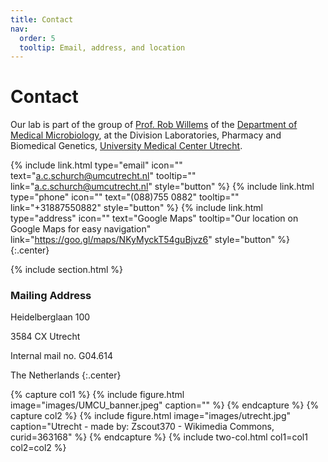 ```yaml
---
title: Contact
nav:
  order: 5
  tooltip: Email, address, and location
---
```


# <i class="fas fa-envelope"></i>Contact
Our lab is part of the group of [Prof. Rob Willems](https://www.umcutrecht.nl/en/Research/Researchers/Willems-Rob-RJL) of the [Department of Medical Microbiology](https://www.umcutrecht.nl/nl/over-ons-medische-microbiologie?lang=en), at the Division Laboratories, Pharmacy and Biomedical Genetics, [University Medical Center Utrecht](https://www.umcutrecht.nl/en).
  

{%
  include link.html
  type="email"
  icon=""
  text="a.c.schurch@umcutrecht.nl"
  tooltip=""
  link="a.c.schurch@umcutrecht.nl"
  style="button"
%}
{%
  include link.html
  type="phone"
  icon=""
  text="(088)755 0882"
  tooltip=""
  link="+31887550882"
  style="button"
%}
{%
  include link.html
  type="address"
  icon=""
  text="Google Maps"
  tooltip="Our location on Google Maps for easy navigation"
  link="https://goo.gl/maps/NKyMyckT54guBjvz6"
  style="button"
%}
{:.center}

{% include section.html %}

### <i class="fas fa-mail-bulk"></i>Mailing Address

Heidelberglaan 100

3584 CX Utrecht

Internal mail no. G04.614

The Netherlands
{:.center}

{% capture col1 %}
{%
  include figure.html
  image="images/UMCU_banner.jpeg"
  caption=""
%}
{% endcapture %}
{% capture col2 %}
{%
  include figure.html
  image="images/utrecht.jpg"
  caption="Utrecht - made by: Zscout370 - Wikimedia Commons, curid=363168"
%}
{% endcapture %}
{% include two-col.html col1=col1 col2=col2 %}

